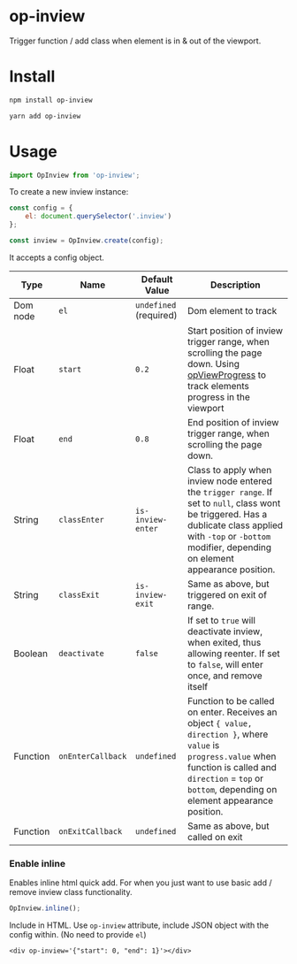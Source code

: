 # op-inview

Trigger function / add class when element is in & out of the viewport.

# Install

```sh
npm install op-inview
```

```sh
yarn add op-inview
```

# Usage

```js
import OpInview from 'op-inview';
```

To create a new inview instance:
```js
const config = {
    el: document.querySelector('.inview')
};

const inview = OpInview.create(config);
````

It accepts a config object. 

| Type    | Name            | Default Value   | Description                                                                                                                                                                         |
|-------- |---------------------- |------------------------------- |----------------------------------------------------------------------------------------------------------- |
| Dom node  | `el` | `undefined` (required)             | Dom element to track |
| Float  | `start`     | `0.2`             | Start position of inview trigger range, when scrolling the page down. Using [opViewProgress](https://www.npmjs.com/package/op-view-progress) to track elements progress in the viewport |
| Float  | `end`        | `0.8`             | End position of inview trigger range, when scrolling the page down. |
| String  | `classEnter`    | `is-inview-enter`            | Class to apply when inview node entered the `trigger range`. If set to `null`, class wont be triggered. Has a dublicate class applied with `-top` or `-bottom` modifier, depending on element appearance position. |
| String | `classExit`    | `is-inview-exit`            | Same as above, but triggered on exit of range. |
| Boolean | `deactivate`    | `false`            | If set to `true` will deactivate inview, when exited, thus allowing reenter. If set to `false`, will enter once, and remove itself |
| Function | `onEnterCallback`    | `undefined`            | Function to be called on enter. Receives an object `{ value, direction }`, where `value` is `progress.value` when function is called and `direction` = `top` or `bottom`, depending on element appearance position.  |
| Function | `onExitCallback`    | `undefined`            | Same as above, but called on exit |

### Enable inline
Enables inline html quick add. For when you just want to use basic add / remove inview class functionality.

```js
OpInview.inline();
```

Include in HTML. Use `op-inview` attribute, include JSON object with the config within. (No need to provide `el`)
```
<div op-inview='{"start": 0, "end": 1}'></div>
```


